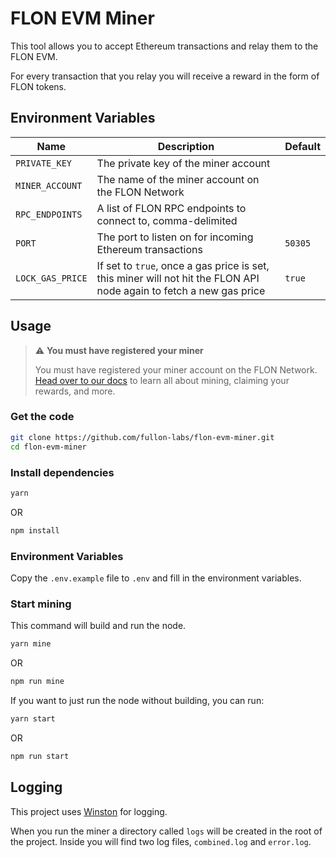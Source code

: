# FLON EVM Miner

This tool allows you to accept Ethereum transactions and relay them to the FLON EVM.

For every transaction that you relay you will receive a reward in the form of FLON tokens.

## Environment Variables

| Name | Description                                                                                                       | Default |
| --- |-------------------------------------------------------------------------------------------------------------------|---------|
| `PRIVATE_KEY` | The private key of the miner account                                                                              |         |
| `MINER_ACCOUNT` | The name of the miner account on the FLON Network                                                                  |         |
| `RPC_ENDPOINTS` | A list of FLON RPC endpoints to connect to, comma-delimited                                                        |         |
| `PORT` | The port to listen on for incoming Ethereum transactions                                                          | `50305` |
| `LOCK_GAS_PRICE` | If set to `true`, once a gas price is set, this miner will not hit the FLON API node again to fetch a new gas price | `true`  |

## Usage

> ⚠ **You must have registered your miner**
>
> You must have registered your miner account on the FLON Network. [Head over to our
> docs](https://docs.flon.network/evm/miners-and-nodes/transaction-miner) to learn all about
> mining, claiming your rewards, and more.


### Get the code

```bash
git clone https://github.com/fullon-labs/flon-evm-miner.git
cd flon-evm-miner
```

### Install dependencies

```bash
yarn
```
OR
```bash
npm install
```

### Environment Variables
Copy the `.env.example` file to `.env` and fill in the environment variables.

### Start mining

This command will build and run the node.

```bash
yarn mine
```
OR
```bash
npm run mine
```

If you want to just run the node without building, you can run:

```bash
yarn start
```
OR
```bash
npm run start
```


## Logging

This project uses [Winston](https://github.com/winstonjs/winston) for logging.

When you run the miner a directory called `logs` will be created in the root of the project. 
Inside you will find two log files, `combined.log` and `error.log`.
